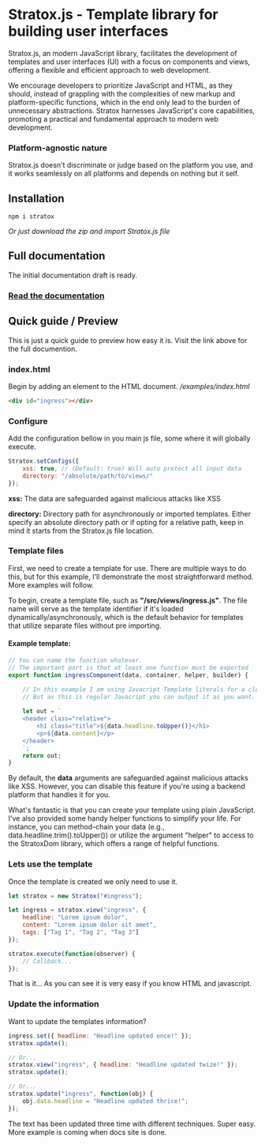



# Stratox.js - Template library for building user interfaces

Stratox.js, an modern JavaScript library, facilitates the development of templates and user interfaces (UI) with a focus on components and views, offering a flexible and efficient approach to web development.

We encourage developers to prioritize JavaScript and HTML, as they should, instead of grappling with the complexities of new markup and platform-specific functions, which in the end only lead to the burden of unnecessary abstractions. Stratox harnesses JavaScript's core capabilities, promoting a practical and fundamental approach to modern web development.

### Platform-agnostic nature
Stratox.js doesn't discriminate or judge based on the platform you use, and it works seamlessly on all platforms and depends on nothing but it self.


## Installation
```
npm i stratox
```
*Or just download the zip and import Stratox.js file*


## Full documentation
The initial documentation draft is ready.
### [Read the documentation](https://wazabii.se/stratoxjs/)


## Quick guide / Preview
This is just a quick guide to preview how easy it is. Visit the link above for the full documention.

### index.html
Begin by adding an element to the HTML document.
*/examples/index.html*
```html
<div id="ingress"></div>
```

### Configure 
Add the configuration bellow in you main js file, some where it will globally execute.
```js
Stratox.setConfigs({
	xss: true, // (Default: true) Will auto protect all input data
	directory: "/absolute/path/to/views/"
});
```
**xss:** The data are safeguarded against malicious attacks like XSS

**directory:**  Directory path for asynchronously or imported templates. Either specify an absolute directory path or if opting for a relative path, keep in mind it starts from the Stratox.js file location.

### Template files
First, we need to create a template for use. There are multiple ways to do this, but for this example, I'll demonstrate the most straightforward method. More examples will follow.

To begin, create a template file, such as **"/src/views/ingress.js"**. The file name will serve as the template identifier if it's loaded dynamically/asynchronously, which is the default behavior for templates that utilize separate files without pre importing.

#### Example template:
```js
// You can name the function whatever. 
// The important part is that at least one function must be exported
export function ingressComponent(data, container, helper, builder) {

	// In this example I am using Javacript Template literals for a clean look.
	// But as this is regular Javacript you can output it as you want.
	
	let out = `
	<header class="relative">
		<h1 class="title">${data.headline.toUpper()}</h1>
		<p>${data.content}</p>
	</header>
	`;
	return out;
}
```
By default, the **data** arguments are safeguarded against malicious attacks like XSS. However, you can disable this feature if you're using a backend platform that handles it for you.

What's fantastic is that you can create your template using plain JavaScript. I've also provided some handy helper functions to simplify your life. For instance, you can method-chain your data (e.g., data.headline.trim().toUpper()) or utilize the argument "helper" to access to the StratoxDom library, which offers a range of helpful functions.

###  Lets use the template
Once the template is created we only need to use it.
```js
let stratox = new Stratox("#ingress");

let ingress = stratox.view("ingress", {
    headline: "Lorem ipsum dolor",
    content: "Lorem ipsum dolor sit amet",
    tags: ["Tag 1", "Tag 2", "Tag 3"]
});

stratox.execute(function(observer) {
	// Callback...
});

```
That is it... As you can see it is very easy if you know HTML and javascript.


### Update the information
Want to update the templates information? 
```js
ingress.set({ headline: "Headline updated once!" });
stratox.update();

// Or...
stratox.view("ingress", { headline: "Headline updated twize!" });
stratox.update();

// Or...
stratox.update("ingress", function(obj) {
	obj.data.headline = "Headline updated thrice!";
});
```
The text has been updated three time with different techniques. Super easy. More example is coming when docs site is done.


